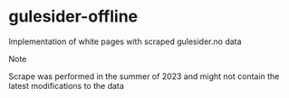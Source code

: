 # gulesider-offline
Implementation of white pages with scraped gulesider.no data

> [!NOTE]
> Scrape was performed in the summer of 2023 and might not contain the latest modifications to the data
